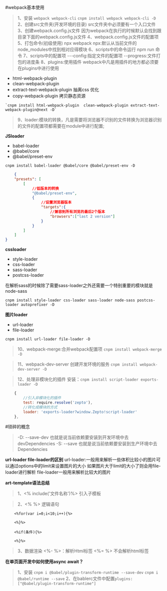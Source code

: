 #webpack基本使用
>1、安装 `webpack webpack-cli`   `cnpm install webpack webpack-cli -D`
>2、创建src文件夹(开发环境的目录)  src文件夹中必须要有一个入口文件
>3、创建webpack.config.js文件  因为webpack在执行的时候默认会找到跟目录下面的webpack.config.js文件
>4、webpack.config.js文件的配置项
>5、打包命令(初级使用) npx webpack     npx:默认从当前文件的node_modules中找到相对应得模块
>6、scripts中的命令运行   npm run 命令
>7、scripts中的配置项  ---config:指定文件的配置项  --progress:文件打包的进度条
>8、plugins:使用插件 webpack中凡是用插件的地方都必须要在plugins中进行使用
   - html-webpack-plugin  
   - clean-webpack-plugin  
   - extract-text-webpack-plugin 抽离css 优化
   - copy-webpack-plugin  拷贝静态资源

    `cnpm install html-webpack-plugin  clean-webpack-plugin extract-text-webpack-plugin@next -D`

>9、loader:模块的转换，凡是需要将浏览器不识别的文件转换为浏览器识别的文件的配置项都需要在module中进行配置;
    
**JSloader**
- babel-loader
- @babel/core
- @babel/preset-env

`cnpm install babel-loader @babel/core @babel/preset-env -D`


```json
    {
    "presets": [
        [
            //低版本的转换
            "@babel/preset-env",
            {
                //设置浏览器版本
                "targets":{
                    //兼容到所有浏览的最后2个版本
                    "browsers":["last 2 version"]
                }
            }
        ]
    ]
}
```

**cssloader**
- style-loader
- css-loader
- sass-loader
- postcss-loader

在解析sass的时候除了需要sass-loader之外还需要一个特别重要的模块就是node-sass

`cnpm install style-loader css-loader sass-loader node-sass postcss-loader autoprefixer -D`

**图片loader**
- url-loader
- file-loader

`cnpm install url-loader file-loader -D`
   
>10、webpack-merge:合并webpack配置项  `cnpm install webpack-merge -D`

>11、webpack-dev-server 创建开发环境的服务  `cnpm install webpack-dev-server -D`

>12、处理非模块化的插件  安装：`cnpm install script-loader exports-loader -D`
```javascript
    {
        //引入非模块化的插件
        test: require.resolve('zepto'),
        //转化成模块的方式
        loader: 'exports-loader?window.Zepto!script-loader'
    },

```



#琐碎的概念
> -D:  --save-dev  也就是说当前依赖要安装到开发环境中去   devDependencies
> -S:  --save      也就是说当前依赖要安装到生产环境中去   Dependencies

**url-loader file-loader的区别**
url-loader:一般用来解析一些体积比较小的图片可以通过options中的limit来设置图片的大小
如果图片大于limit的大小了则会用file-loader进行解析  file-loader一般用来解析比较大的图片



**art-template语法总结**
> 1、<% include('文件名称')%>  引入子模板

> 2、<% %> 逻辑语句
```ejs
    <%for(var i=0;i<10;i++){%>

    <%}%>

    <%if(条件){%>

    <%}%>
```
> 3、数据渲染  <%-  %>：解析Html标签  <%= %> 不会解析html标签


**在单页面开发中如何使用async await？**
> 1、安装 `cnpm i @babel/plugin-transform-runtime --save-dev`    `cnpm i @babel/runtime --save`
> 2、在bablerc文件中配置`plugins:["@babel/plugin-transform-runtime"]`